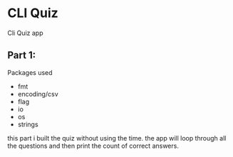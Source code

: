 # CLI Quiz
Cli Quiz app

## Part 1:
Packages used
- fmt
- encoding/csv
- flag
- io
- os
- strings

this part i built the quiz without using the time. the app will loop through all the questions and then print the count of correct answers.

